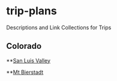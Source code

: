 # trip-plans
Descriptions and Link Collections for Trips


## Colorado

**[San Luis Valley](./san-luis-valley.md)

**[Mt Bierstadt](./mt-bierstadt.md)
